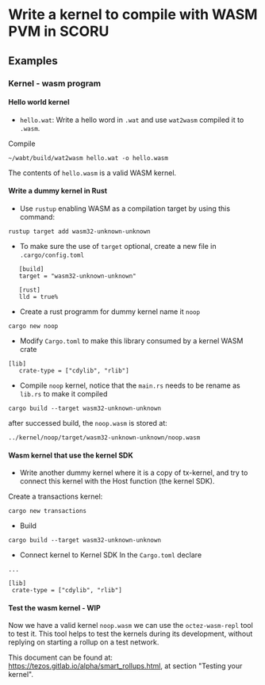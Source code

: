 # Write a kernel to compile with WASM PVM in SCORU

## Examples

### Kernel - wasm program

#### Hello world kernel
- `hello.wat`:
Write a hello word in `.wat` and use `wat2wasm` compiled it to `.wasm`. 

Compile
```
~/wabt/build/wat2wasm hello.wat -o hello.wasm
```

The contents of `hello.wasm` is a valid WASM kernel.

#### Write a dummy kernel in Rust 
- Use `rustup` enabling WASM as a compilation target by using this command:

```
rustup target add wasm32-unknown-unknown
```

- To make sure the use of `target` optional, create a new file in `.cargo/config.toml`

```
   [build]
   target = "wasm32-unknown-unknown"

   [rust]
   lld = true%
```

- Create a rust programm for dummy kernel name it `noop`

```
cargo new noop
```

- Modify `Cargo.toml` to make this library consumed by a kernel WASM crate

```
[lib]
   crate-type = ["cdylib", "rlib"]
```

- Compile `noop` kernel, notice that the `main.rs` needs to be rename as `lib.rs` to make it compiled
```
cargo build --target wasm32-unknown-unknown
```

after successed build, the `noop.wasm` is stored at:
```
../kernel/noop/target/wasm32-unknown-unknown/noop.wasm
```

#### Wasm kernel that use the kernel SDK 

- Write another dummy kernel where it is a copy of tx-kernel, and try to connect this kernel with the Host function (the kernel SDK). 

Create a transactions kernel:

```
cargo new transactions
```

- Build
```
cargo build --target wasm32-unknown-unknown
```

- Connect kernel to Kernel SDK
In the `Cargo.toml` declare

```
...

[lib] 
 crate-type = ["cdylib", "rlib"]

```




#### Test the wasm kernel - WIP

Now we have a valid kernel `noop.wasm` we can use the `octez-wasm-repl` tool to test it. This tool helps to test the kernels during its development, without replying on starting a rollup on a test network.

This document can be found at: https://tezos.gitlab.io/alpha/smart_rollups.html, at section "Testing your kernel".
